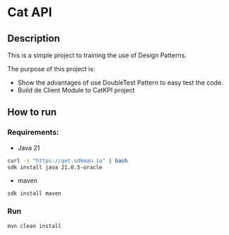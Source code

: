 # Cat API

## Description

This is a simple project to training the use of Design Patterns.

The purpose of this project is:
- Show the advantages of use DoubleTest Pattern to easy test the code.
- Build de Client Module to CatKPI project

## How to run

### Requirements:
  - Java 21
```bash
curl -s "https://get.sdkman.io" | bash
sdk install java 21.0.5-oracle
```
    
- maven
```
sdk install maven
```

### Run
```bash
mvn clean install
```

